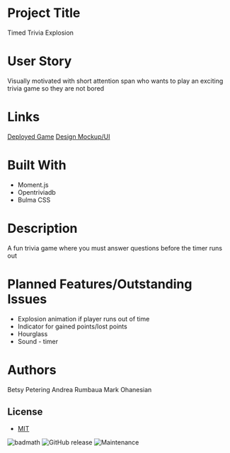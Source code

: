 # Project Title
Timed Trivia Explosion

# User Story
Visually motivated with short attention span who wants to play an exciting trivia game so they are not bored

# Links
[Deployed Game](https://markohanesian.github.io/timedTriviaExplosion/)
[Design Mockup/UI](https://docs.google.com/document/d/13oIfER-q5cY1rucLKM1E6Bkag_NAxnWeJr8pVVmRFHs/edit?usp=sharing)

# Built With
* Moment.js
* Opentriviadb
* Bulma CSS

# Description
A fun trivia game where you must answer questions before the timer runs out 

# Planned Features/Outstanding Issues
* Explosion animation if player runs out of time
* Indicator for gained points/lost points
* Hourglass
* Sound - timer

# Authors
Betsy Petering
Andrea Rumbaua
Mark Ohanesian


## License

* [MIT](https://opensource.org/licenses/MIT)

![badmath](https://img.shields.io/github/languages/top/nielsenjared/badmath)
![GitHub release](https://img.shields.io/github/v/release/markohanesian/Burger-Logger)
![Maintenance](https://img.shields.io/badge/Maintained%3F-yes-green.svg)
